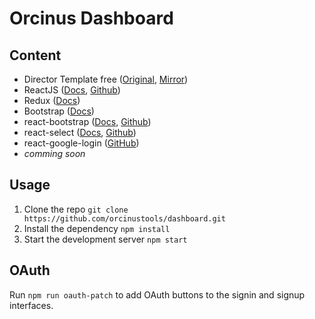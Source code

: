Orcinus Dashboard
=================================

## Content

- Director Template free ([Original](http://web-apps.ninja/director-free-responsive-admin-template/), [Mirror](https://www.bootstrapzero.com/bootstrap-template/director-responsive-admin))
- ReactJS ([Docs](https://facebook.github.io/react/), [Github](https://github.com/facebook/react))
- Redux ([Docs](http://redux.js.org/))
- Bootstrap ([Docs](http://getbootstrap.com/))
- react-bootstrap ([Docs](https://react-bootstrap.github.io/), [Github](https://github.com/react-bootstrap/react-bootstrap))
- react-select ([Docs](https://jedwatson.github.io/react-select/), [Github](https://github.com/JedWatson/react-select))
- react-google-login ([GitHub](https://github.com/anthonyjgrove/react-google-login))
- *comming soon*


## Usage

1. Clone the repo `git clone https://github.com/orcinustools/dashboard.git`
2. Install the dependency `npm install`
3. Start the development server `npm start`

## OAuth

Run `npm run oauth-patch` to add OAuth buttons to the signin and signup interfaces.
